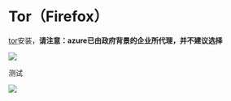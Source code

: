 # Tor（Firefox）

[tor](http://www.theonionrouter.com/projects/torbrowser.html.en)安装，**请注意：azure已由政府背景的企业所代理，并不建议选择**

![](https://raw.githubusercontent.com/loremwalker/fq-book/master/.gitbook/assets/2018-04-29_022846.png)

测试

![](https://raw.githubusercontent.com/loremwalker/fq-book/master/.gitbook/assets/2018-04-29_023357.png)

